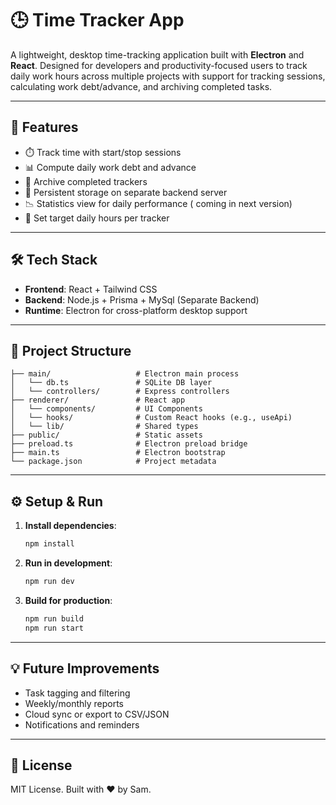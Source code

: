 # 🕒 Time Tracker App

A lightweight, desktop time-tracking application built with **Electron** and **React**. Designed for developers and productivity-focused users to track daily work hours across multiple projects with support for tracking sessions, calculating work debt/advance, and archiving completed tasks.

---

## 🚀 Features

- ⏱️ Track time with start/stop sessions
- 📊 Compute daily work debt and advance
- 📁 Archive completed trackers
- 💾 Persistent storage on separate backend server
- 📉 Statistics view for daily performance ( coming in next version)
- 🎯 Set target daily hours per tracker

---

## 🛠 Tech Stack

- **Frontend**: React + Tailwind CSS
- **Backend**: Node.js + Prisma + MySql (Separate Backend)
- **Runtime**: Electron for cross-platform desktop support

---

## 📂 Project Structure

```
├── main/                   # Electron main process
│   └── db.ts               # SQLite DB layer
│   └── controllers/        # Express controllers
├── renderer/               # React app
│   └── components/         # UI Components
│   └── hooks/              # Custom React hooks (e.g., useApi)
│   └── lib/                # Shared types
├── public/                 # Static assets
├── preload.ts              # Electron preload bridge
├── main.ts                 # Electron bootstrap
└── package.json            # Project metadata
```

---

## ⚙️ Setup & Run

1. **Install dependencies**:

   ```bash
   npm install
   ```

2. **Run in development**:

   ```bash
   npm run dev
   ```

3. **Build for production**:

   ```bash
   npm run build
   npm run start
   ```

---

## 💡 Future Improvements

- Task tagging and filtering
- Weekly/monthly reports
- Cloud sync or export to CSV/JSON
- Notifications and reminders

---

## 📜 License

MIT License. Built with ❤️ by Sam.

